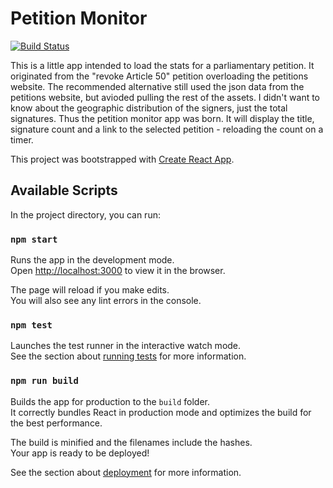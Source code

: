 # Petition Monitor

[![Build Status](https://dev.azure.com/catbuttes/catbuttes/_apis/build/status/Catbuttes.petition-monitor?branchName=master)](https://dev.azure.com/catbuttes/catbuttes/_build/latest?definitionId=2&branchName=master)

This is a little app intended to load the stats for a parliamentary petition. It originated from the "revoke Article 50" petition overloading the petitions website. The recommended alternative still used the json data from the petitions website, but avioded pulling the rest of the assets. I didn't want to know about the geographic distribution of the signers, just the total signatures. Thus the petition monitor app was born. It will display the title, signature count and a link to the selected petition - reloading the count on a timer.

This project was bootstrapped with [Create React App](https://github.com/facebook/create-react-app).

## Available Scripts

In the project directory, you can run:

### `npm start`

Runs the app in the development mode.<br>
Open [http://localhost:3000](http://localhost:3000) to view it in the browser.

The page will reload if you make edits.<br>
You will also see any lint errors in the console.

### `npm test`

Launches the test runner in the interactive watch mode.<br>
See the section about [running tests](https://facebook.github.io/create-react-app/docs/running-tests) for more information.

### `npm run build`

Builds the app for production to the `build` folder.<br>
It correctly bundles React in production mode and optimizes the build for the best performance.

The build is minified and the filenames include the hashes.<br>
Your app is ready to be deployed!

See the section about [deployment](https://facebook.github.io/create-react-app/docs/deployment) for more information.

